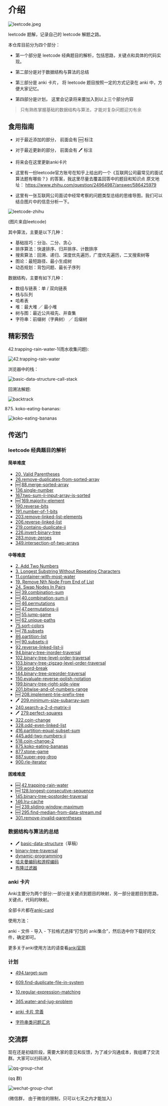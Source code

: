 # 介绍

![leetcode.jpeg](./assets/leetcode.jpeg)

leetcode 题解，记录自己的 leetcode 解题之路。

本仓库目前分为四个部分：

- 第一个部分是 leetcode 经典题目的解析，包括思路，关键点和具体的代码实现。

- 第二部分是对于数据结构与算法的总结

- 第三部分是 anki 卡片， 将 leetcode 题目按照一定的方式记录在 anki 中，方便大家记忆。

- 第四部分是计划， 这里会记录将来要加入到以上三个部分内容

> 只有熟练掌握基础的数据结构与算法，才能对复杂问题迎刃有余

## 食用指南

- 对于最近添加的部分， 前面会有 🆕 标注
- 对于最近更新的部分， 前面会有 🖊 标注
- 将来会在这里更新anki卡片
- 这里有一份leetcode官方账号在知乎上给出的一个《互联网公司最常见的面试算法题有哪些？》的答案，我这里尽量去覆盖回答中的题目和知识点
原文地址： https://www.zhihu.com/question/24964987/answer/586425979

- 这里有一张互联网公司面试中经常考察的问题类型总结的思维导图，我们可以结合图片中的信息分析一下。

![leetcode-zhihu](./assets//leetcode-zhihu.jpg)

(图片来自leetcode)

其中算法，主要是以下几种：

- 基础技巧：分治、二分、贪心
- 排序算法：快速排序、归并排序、计数排序
- 搜索算法：回溯、递归、深度优先遍历，广度优先遍历，二叉搜索树等
- 图论：最短路径、最小生成树
- 动态规划：背包问题、最长子序列

数据结构，主要有如下几种：

- 数组与链表：单 / 双向链表
- 栈与队列
- 哈希表
- 堆：最大堆 ／ 最小堆
- 树与图：最近公共祖先、并查集
- 字符串：前缀树（字典树） ／ 后缀树




## 精彩预告


42.trapping-rain-water-1(雨水收集问题):

![42.trapping-rain-water](./assets/problems/42.trapping-rain-water-1.png)

浏览器中的栈：

![basic-data-structure-call-stack](./assets/thinkings/basic-data-structure-call-stack.png)

回溯法解题:

![backtrack](./assets/problems/backtrack.png)

875. koko-eating-bananas:

![koko-eating-bananas](./assets/problems/koko-eating-bananas.png)

## 传送门

### leetcode 经典题目的解析

#### 简单难度

- [20. Valid Parentheses](./problems/validParentheses.md)
- [26.remove-duplicates-from-sorted-array](./problems/26.remove-duplicates-from-sorted-array.md)
- 🆕 [88.merge-sorted-array](./problems/88.merge-sorted-array.md)
- [136.single-number](./problems/136.single-number.md)
- [167.two-sum-ii-input-array-is-sorted](./problems/167.two-sum-ii-input-array-is-sorted.md)
- 🆕 [169.majority-element](./problems/169.majority-element.md)
- [190.reverse-bits](./problems/190.reverse-bits.md)
- [191.number-of-1-bits](./problems/191.number-of-1-bits.md)
- [203.remove-linked-list-elements](./problems/203.remove-linked-list-elements.md)
- [206.reverse-linked-list](./problems/206.reverse-linked-list.md)
- [219.contains-duplicate-ii](./problems/219.contains-duplicate-ii.md)
- [226.invert-binary-tree](./problems/226.invert-binary-tree.md)
- [283.move-zeroes](./problems/283.move-zeroes.md)
- [349.intersection-of-two-arrays](./problems/349.intersection-of-two-arrays.md)


#### 中等难度

- [2. Add Two Numbers](./problems/addTwoNumbers.md)
- [3. Longest Substring Without Repeating Characters](./problems/longestSubstringWithoutRepeatingCharacters.md)
- [11.container-with-most-water](./problems/11.container-with-most-water.md)
- [19. Remove Nth Node From End of List](./problems/removeNthNodeFromEndofList.md)
- [24. Swap Nodes In Pairs](./problems/swapNodesInPairs.md)
- 🆕 [39.combination-sum](./problems/39.combination-sum.md)
- 🆕 [40.combination-sum-ii](./problems/40.combination-sum-ii.md)
- 🆕 [46.permutations](./problems/46.permutations.md)
- 🆕 [47.permutations-ii](./problems/47.permutations-ii.md)
- 🆕 [55.jump-game](./problems/55.jump-game.md)
- 🆕 [62.unique-paths](./problems/62.unique-paths.md)
- [75.sort-colors](./problems/75.sort-colors.md)
- 🆕 [78.subsets](./problems/78.subsets.md)
- [86.partition-list](./problems/86.partition-list.md)
- 🆕 [90.subsets-ii](./problems/90.subsets-ii.md)
- [92.reverse-linked-list-ii](./problems/92.reverse-linked-list-ii.md)
- [94.binary-tree-inorder-traversal](./problems/94.binary-tree-inorder-traversal.md)
- [102.binary-tree-level-order-traversal](./problems/102.binary-tree-level-order-traversal.md)
- [103.binary-tree-zigzag-level-order-traversal](./problems/103.binary-tree-zigzag-level-order-traversal.md)
- [139.word-break](./problems/139.word-breakmd)
- [144.binary-tree-preorder-traversal](./problems/144.binary-tree-preorder-traversal.md)
- [150.evaluate-reverse-polish-notation](./problems/150.evaluate-reverse-polish-notation.md)
- [199.binary-tree-right-side-view](./problems/199.binary-tree-right-side-view.md)
- [201.bitwise-and-of-numbers-range](./problems/201.bitwise-and-of-numbers-range.md)
- 🆕 [208.implement-trie-prefix-tree](./problems/208.implement-trie-prefix-tree.md)
- 🖊 [209.minimum-size-subarray-sum](./problems/209.minimum-size-subarray-sum.md)
- [240.search-a-2-d-matrix-ii](./problems/240.search-a-2-d-matrix-ii.md)
- 🖊 [279.perfect-squares](./problems/279.perfect-squares.md)
- [322.coin-change](./problems/322.coin-change.md)
- [328.odd-even-linked-list](./problems/328.odd-even-linked-list.md)
- [416.partition-equal-subset-sum](./problems/416.partition-equal-subset-sum.md)
- [445.add-two-numbers-ii](./problems/445.add-two-numbers-ii.md)
- [518.coin-change-2](./problems/518.coin-change-2.md)
- [875.koko-eating-bananas](./problems/875.koko-eating-bananas.md)
- [877.stone-game](./problems/877.stone-game.md)
- [887.super-egg-drop](./problems/887.super-egg-drop.md)
- [900.rle-iterator](./problems/900.rle-iterator.md)

#### 困难难度
- 🆕 [42.trapping-rain-water](./problems/42.trapping-rain-water.md)
- 🆕 [128.longest-consecutive-sequence](./problems/128.longest-consecutive-sequence.md)
- [145.binary-tree-postorder-traversal](./problems/145.binary-tree-postorder-traversal.md)
- [146.lru-cache](./problems/146.lru-cache.md)
- 🆕 [239.sliding-window-maximum](./problems/239.sliding-window-maximum.md)
- 🆕 [295.find-median-from-data-stream.md](./problems/295.find-median-from-data-stream.md)
- [301.remove-invalid-parentheses](./problems/301.remove-invalid-parentheses.md)

### 数据结构与算法的总结

- 🖊 [basic-data-structure](./thinkings/basic-data-structure.md)（草稿）
- [binary-tree-traversal](./thinkings/binary-tree-traversal.md)
- [dynamic-programming](./thinkings/dynamic-programming.md)
- [哈夫曼编码和游程编码](./thinkings/run-length-encode-and-huffman-encode.md)
- [布隆过滤器](./thinkings/bloom-filter.md)

### anki 卡片

Anki主要分为两个部分:一部分是关键点到题目的映射，另一部分是题目到思路，关键点，代码的映射。

全部卡片都在[anki-card](./assets/anki/leetcode.apkg)

使用方法：

anki - 文件 - 导入 - 下拉格式选择“打包的 anki集合”，然后选中你下载好的文件，确定即可。

更多关于anki使用方法的请查看[anki官网](https://apps.ankiweb.net/)

### 计划

- [494.target-sum](./todo/494.target-sum.js)

- [609.find-duplicate-file-in-system](./todo/609.find-duplicate-file-in-system.js)

- [10.regular-expression-matching](./todo/10.regular-expression-matching.js)

- [365.water-and-jug-problem](./todo/365.water-and-jug-problem.js)

- [anki 卡片 完善](./assets/anki/)

- [字符串类问题汇总](./todo/str/)

## 交流群

现在还是初级阶段，需要大家的意见和反馈，为了减少沟通成本，我组建了交流群。大家可以扫码进入

![qq-group-chat](./assets/qq-group-chat.png)

(qq 群)

![wechat-group-chat](./assets/wechat-group-chat.jpg)

(微信群， 由于微信的限制，只可以七天之内才能加入)
